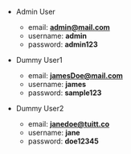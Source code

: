 * Admin User
    * email: **admin@mail.com**
    * username: **admin**
    * password: **admin123**

* Dummy User1
    * email: **jamesDoe@mail.com**
    * username: **james**
    * password: **sample123**

* Dummy User2
    * email: **janedoe@tuitt.co**
    * username: **jane**
    * password: **doe12345**